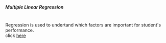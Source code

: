 <h5>Multiple Linear Regression</h5><br>
Regression is used to undertand which factors are important for student's performance.<br>
click 
<a href="https://github.com/Vazgen-Tadevosyan/Data_Mining-Machine_Learning/blob/master/Regression/Regression.pdf">here</a>
